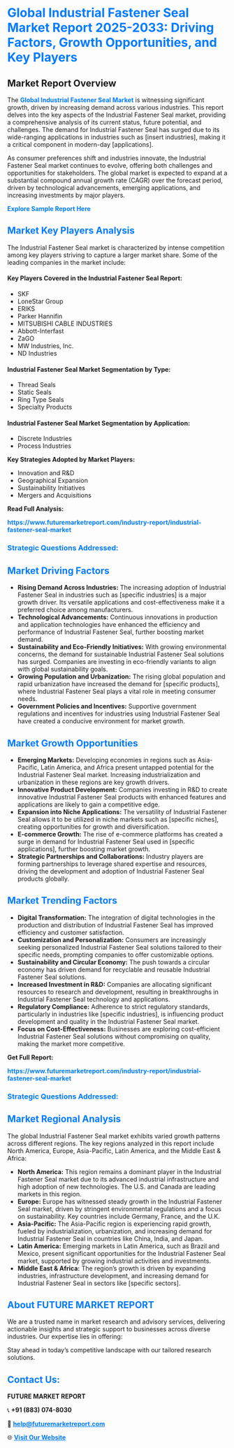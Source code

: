 <h1 style="color: #007BFF;">Global Industrial Fastener Seal Market Report 2025-2033: Driving Factors, Growth Opportunities, and Key Players</h1>

<section id="overview">
<h2>Market Report Overview</h2>
<p>The <a href="https://www.futuremarketreport.com/industry-report/industrial-fastener-seal-market" style="color: #007BFF; text-decoration: none;"><strong>Global Industrial Fastener Seal Market</strong></a> is witnessing significant growth, driven by increasing demand across various industries. This report delves into the key aspects of the Industrial Fastener Seal market, providing a comprehensive analysis of its current status, future potential, and challenges. The demand for Industrial Fastener Seal has surged due to its wide-ranging applications in industries such as [insert industries], making it a critical component in modern-day [applications].</p>
<p>As consumer preferences shift and industries innovate, the Industrial Fastener Seal market continues to evolve, offering both challenges and opportunities for stakeholders. The global market is expected to expand at a substantial compound annual growth rate (CAGR) over the forecast period, driven by technological advancements, emerging applications, and increasing investments by major players.</p>
</section>

<section id="overview">
<p><a href="https://www.futuremarketreport.com/request-sample/reportId=90279" style="color: #007BFF; text-decoration: none;"><strong>Explore Sample Report Here</strong></a></p>
</section>

<section id="key-players">
<h2 style="color: #007BFF;">Market Key Players Analysis</h2>
<p>The Industrial Fastener Seal market is characterized by intense competition among key players striving to capture a larger market share. Some of the leading companies in the market include:</p>
<h4>Key Players Covered in the Industrial Fastener Seal Report:</h4>
<ul><li>SKF</li><li>LoneStar Group</li><li>ERIKS</li><li>Parker Hannifin</li><li>MITSUBISHI CABLE INDUSTRIES</li><li>Abbott-Interfast</li><li>ZaGO</li><li>MW Industries, Inc.</li><li>ND Industries</li></ul>
<h4>Industrial Fastener Seal Market Segmentation by Type:</h4>
<ul><li>Thread Seals</li><li>Static Seals</li><li>Ring Type Seals</li><li>Specialty Products</li></ul>

<h4>Industrial Fastener Seal Market Segmentation by Application:</h4>
<ul><li>Discrete Industries</li><li>Process Industries</li></ul>
<p><strong>Key Strategies Adopted by Market Players:</strong></p>
<ul>
<li>Innovation and R&D</li>
<li>Geographical Expansion</li>
<li>Sustainability Initiatives</li>
<li>Mergers and Acquisitions</li>
</ul>
</section>

<section>
<p><strong>Read Full Analysis: </strong></p><a href="https://www.futuremarketreport.com/industry-report/industrial-fastener-seal-market" style="color: #007BFF; text-decoration: none;"><strong>https://www.futuremarketreport.com/industry-report/industrial-fastener-seal-market</strong></a>
<h3 style="color: #007BFF;">Strategic Questions Addressed:</h3>
</section>

<section id="driving-factors">
<h2 style="color: #007BFF;">Market Driving Factors</h2>
<ul>
<li><strong>Rising Demand Across Industries:</strong> The increasing adoption of Industrial Fastener Seal in industries such as [specific industries] is a major growth driver. Its versatile applications and cost-effectiveness make it a preferred choice among manufacturers.</li>
<li><strong>Technological Advancements:</strong> Continuous innovations in production and application technologies have enhanced the efficiency and performance of Industrial Fastener Seal, further boosting market demand.</li>
<li><strong>Sustainability and Eco-Friendly Initiatives:</strong> With growing environmental concerns, the demand for sustainable Industrial Fastener Seal solutions has surged. Companies are investing in eco-friendly variants to align with global sustainability goals.</li>
<li><strong>Growing Population and Urbanization:</strong> The rising global population and rapid urbanization have increased the demand for [specific products], where Industrial Fastener Seal plays a vital role in meeting consumer needs.</li>
<li><strong>Government Policies and Incentives:</strong> Supportive government regulations and incentives for industries using Industrial Fastener Seal have created a conducive environment for market growth.</li>
</ul>
</section>

<section id="growth-opportunities">
<h2 style="color: #007BFF;">Market Growth Opportunities</h2>
<ul>
<li><strong>Emerging Markets:</strong> Developing economies in regions such as Asia-Pacific, Latin America, and Africa present untapped potential for the Industrial Fastener Seal market. Increasing industrialization and urbanization in these regions are key growth drivers.</li>
<li><strong>Innovative Product Development:</strong> Companies investing in R&D to create innovative Industrial Fastener Seal products with enhanced features and applications are likely to gain a competitive edge.</li>
<li><strong>Expansion into Niche Applications:</strong> The versatility of Industrial Fastener Seal allows it to be utilized in niche markets such as [specific niches], creating opportunities for growth and diversification.</li>
<li><strong>E-commerce Growth:</strong> The rise of e-commerce platforms has created a surge in demand for Industrial Fastener Seal used in [specific applications], further boosting market growth.</li>
<li><strong>Strategic Partnerships and Collaborations:</strong> Industry players are forming partnerships to leverage shared expertise and resources, driving the development and adoption of Industrial Fastener Seal products globally.</li>
</ul>
</section>

<section id="trending-factors">
<h2 style="color: #007BFF;">Market Trending Factors</h2>
<ul>
<li><strong>Digital Transformation:</strong> The integration of digital technologies in the production and distribution of Industrial Fastener Seal has improved efficiency and customer satisfaction.</li>
<li><strong>Customization and Personalization:</strong> Consumers are increasingly seeking personalized Industrial Fastener Seal solutions tailored to their specific needs, prompting companies to offer customizable options.</li>
<li><strong>Sustainability and Circular Economy:</strong> The push towards a circular economy has driven demand for recyclable and reusable Industrial Fastener Seal solutions.</li>
<li><strong>Increased Investment in R&D:</strong> Companies are allocating significant resources to research and development, resulting in breakthroughs in Industrial Fastener Seal technology and applications.</li>
<li><strong>Regulatory Compliance:</strong> Adherence to strict regulatory standards, particularly in industries like [specific industries], is influencing product development and quality in the Industrial Fastener Seal market.</li>
<li><strong>Focus on Cost-Effectiveness:</strong> Businesses are exploring cost-efficient Industrial Fastener Seal solutions without compromising on quality, making the market more competitive.</li>
</ul>
</section>

<section>
<p><strong>Get Full Report: </strong></p><a href="https://www.futuremarketreport.com/industry-report/industrial-fastener-seal-market" style="color: #007BFF; text-decoration: none;"><strong>https://www.futuremarketreport.com/industry-report/industrial-fastener-seal-market</strong></a>
<h3 style="color: #007BFF;">Strategic Questions Addressed:</h3>
</section>


<section id="regional-analysis">
<h2 style="color: #007BFF;">Market Regional Analysis</h2>
<p>The global Industrial Fastener Seal market exhibits varied growth patterns across different regions. The key regions analyzed in this report include North America, Europe, Asia-Pacific, Latin America, and the Middle East & Africa:</p>
<ul>
<li><strong>North America:</strong> This region remains a dominant player in the Industrial Fastener Seal market due to its advanced industrial infrastructure and high adoption of new technologies. The U.S. and Canada are leading markets in this region.</li>
<li><strong>Europe:</strong> Europe has witnessed steady growth in the Industrial Fastener Seal market, driven by stringent environmental regulations and a focus on sustainability. Key countries include Germany, France, and the U.K.</li>
<li><strong>Asia-Pacific:</strong> The Asia-Pacific region is experiencing rapid growth, fueled by industrialization, urbanization, and increasing demand for Industrial Fastener Seal in countries like China, India, and Japan.</li>
<li><strong>Latin America:</strong> Emerging markets in Latin America, such as Brazil and Mexico, present significant opportunities for the Industrial Fastener Seal market, supported by growing industrial activities and investments.</li>
<li><strong>Middle East & Africa:</strong> The region’s growth is driven by expanding industries, infrastructure development, and increasing demand for Industrial Fastener Seal in sectors like [specific sectors].</li>
</ul>
</section>

<footer>
<h2 style="color: #007BFF;">About FUTURE MARKET REPORT</h2>
<p>We are a trusted name in market research and advisory services, delivering actionable insights and strategic support to businesses across diverse industries. Our expertise lies in offering:</p>

<p>Stay ahead in today’s competitive landscape with our tailored research solutions.</p>

<h2 style="color: #007BFF;">Contact Us:</h2>
<p><strong>FUTURE MARKET REPORT</strong></p>
<p>📞 <strong>+91 (883) 074-8030</strong></p>
<p>📧 <strong><a href="mailto:help@futuremarketreport.com" style="color: #007BFF;">help@futuremarketreport.com</a></strong></p>
<p>🌐 <strong><a href="https://www.futuremarketreport.com/" style="color: #007BFF;">Visit Our Website</a></strong></p>
</footer>